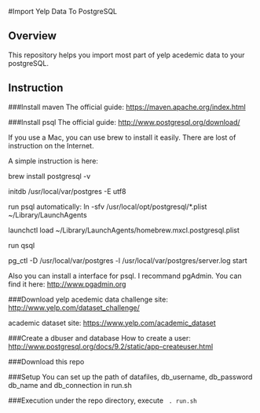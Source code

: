 #Import Yelp Data To PostgreSQL

## Overview
This repository helps you import most part of yelp acedemic data to your postgreSQL.

## Instruction

###Install maven
The official guide: <https://maven.apache.org/index.html>

###Install psql
The official guide: <http://www.postgresql.org/download/>

If you use a Mac, you can use brew to install it easily.
There are lost of instruction on the Internet.

A simple instruction is here:

brew install postgresql -v

initdb /usr/local/var/postgres -E utf8

run psql automatically:
ln -sfv /usr/local/opt/postgresql/*.plist ~/Library/LaunchAgents

launchctl load ~/Library/LaunchAgents/homebrew.mxcl.postgresql.plist

run qsql

pg_ctl -D /usr/local/var/postgres -l /usr/local/var/postgres/server.log start

Also you can install a interface for psql. I recommand pgAdmin. You can find it here: <http://www.pgadmin.org> 

###Download yelp acedemic data
challenge site: <http://www.yelp.com/dataset_challenge/>

academic dataset site: <https://www.yelp.com/academic_dataset>

###Create a dbuser and database
How to create a user: <http://www.postgresql.org/docs/9.2/static/app-createuser.html>


###Download this repo

###Setup
You can set up the path of datafiles, db_username, db_password db_name and db_connection in run.sh

###Execution
under the repo directory, execute ``` . run.sh```
    